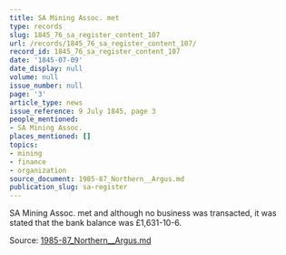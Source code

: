 ```yaml
---
title: SA Mining Assoc. met
type: records
slug: 1845_76_sa_register_content_107
url: /records/1845_76_sa_register_content_107/
record_id: 1845_76_sa_register_content_107
date: '1845-07-09'
date_display: null
volume: null
issue_number: null
page: '3'
article_type: news
issue_reference: 9 July 1845, page 3
people_mentioned:
- SA Mining Assoc.
places_mentioned: []
topics:
- mining
- finance
- organization
source_document: 1985-87_Northern__Argus.md
publication_slug: sa-register
---
```


SA Mining Assoc. met and although no business was transacted, it was stated that the bank balance was £1,631-10-6.

Source: [1985-87_Northern__Argus.md](/downloads/markdown/1985-87_Northern__Argus.md)
